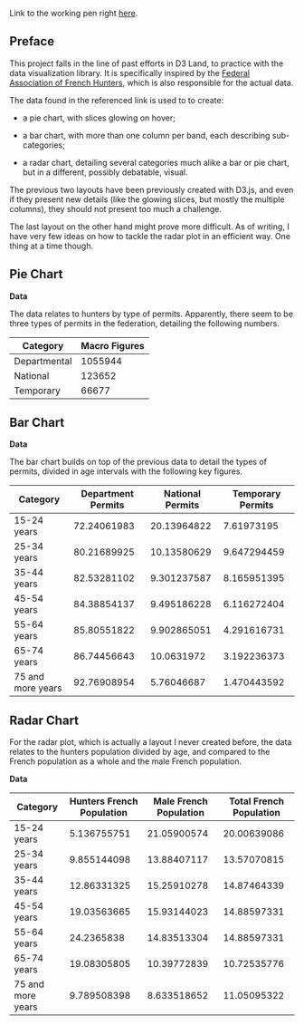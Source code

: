 Link to the working pen right [here](https://codepen.io/borntofrappe/pen/MqpmPO).

## Preface

This project falls in the line of past efforts in D3 Land, to practice with the data visualization library. It is specifically  inspired by the [Federal Association of French Hunters](http://chasse.bipe.fr/#/Chasseurs), which is also responsible for the actual data.

The data found in the referenced link is used to to create:

- a pie chart, with slices glowing on hover;

- a bar chart, with more than one column per band, each describing sub-categories;

- a radar chart, detailing several categories much alike a bar or pie chart, but in a different, possibly debatable, visual.

The previous two layouts have been previously created with D3.js, and even if they present new details (like the glowing slices, but mostly the multiple columns), they should not present too much a challenge.

The last layout on the other hand might prove more difficult. As of writing, I have very few ideas on how to tackle the radar plot in an efficient way. One thing at a time though.

## Pie Chart

**Data**

The data relates to hunters by type of permits. Apparently, there seem to be three types of permits in the federation, detailing the following numbers.

|Category|Macro Figures|
|---|---|
|Departmental|1055944|
|National|123652|
|Temporary|66677|

## Bar Chart

**Data**

The bar chart builds on top of the previous data to detail the types of permits, divided in age intervals with the following key figures.

|Category|Department Permits|National Permits|Temporary Permits|
|---|---|---|---|
|15-24 years|72.24061983|20.13964822|7.61973195|
|25-34 years|80.21689925|10.13580629|9.647294459|
|35-44 years|82.53281102|9.301237587|8.165951395|
|45-54 years|84.38854137|9.495186228|6.116272404|
|55-64 years|85.80551822|9.902865051|4.291616731|
|65-74 years|86.74456643|10.0631972|3.192236373|
|75 and more years|92.76908954|5.76046687|1.470443592|

## Radar Chart

For the radar plot, which is actually a layout I never created before, the data relates to the hunters population divided by age, and compared to the French population as a whole and the male French population.

**Data**

|Category|Hunters French Population|Male French Population|Total French Population|
|---|---|---|---|
|15-24 years|5.136755751|21.05900574|20.00639086|
|25-34 years|9.855144098|13.88407117|13.57070815|
|35-44 years|12.86331325|15.25910278|14.87464339|
|45-54 years|19.03563665|15.93144023|14.88597331|
|55-64 years|24.2365838|14.83513304|14.88597331|
|65-74 years|19.08305805|10.39772839|10.72535776|
|75 and more years|9.789508398|8.633518652|11.05095322|
